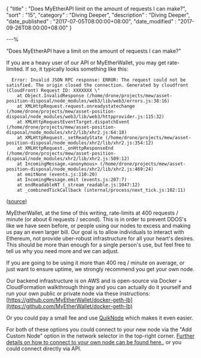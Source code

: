 {
"title"       : "Does MyEtherAPI limit on the amount of requests I can make?",
"sort"        : "15",
"category"    : "Diving Deeper",
"description" : "Diving Deeper",
"date_published" : "2017-07-05T08:00:00+08:00",
"date_modified"  : "2017-09-26T08:00:00+08:00"
}

---%


"Does MyEtherAPI have a limit on the amount of requests I can make?"

If you are a heavy user of our API or MyEtherWallet, you may get rate-limited. If so, it typically looks something like this:


      Error: Invalid JSON RPC response: ERROR: The request could not be satisfied. The origin closed the connection. Generated by cloudfront (CloudFront) Request ID: XXXXXXX \"
        at Object.InvalidResponse (/home/drone/projects/mew/asset-position-disposal/node_modules/web3/lib/web3/errors.js:38:16)
        at XMLHttpRequest.request.onreadystatechange (/home/drone/projects/mew/asset-position-disposal/node_modules/web3/lib/web3/httpprovider.js:115:32)
        at XMLHttpRequestEventTarget.dispatchEvent (/home/drone/projects/mew/asset-position-disposal/node_modules/xhr2/lib/xhr2.js:64:18)
        at XMLHttpRequest._setReadyState (/home/drone/projects/mew/asset-position-disposal/node_modules/xhr2/lib/xhr2.js:354:12)
        at XMLHttpRequest._onHttpResponseEnd (/home/drone/projects/mew/asset-position-disposal/node_modules/xhr2/lib/xhr2.js:509:12)
        at IncomingMessage.<anonymous> (/home/drone/projects/mew/asset-position-disposal/node_modules/xhr2/lib/xhr2.js:469:24)
        at emitNone (events.js:110:20)
        at IncomingMessage.emit (events.js:207:7)
        at endReadableNT (_stream_readable.js:1047:12)
        at _combinedTickCallback (internal/process/next_tick.js:102:11)


([source](https://ethereum.stackexchange.com/questions/24737/myetherwallet-json-rpc-interface-ratelimiting/25113#25113))

MyEtherWallet, at the time of this writing, rate-limits at 400 requests / minute (or about 6 requests / second). This is in order to prevent DDOS's like we have seen before, or people using our nodes to excess and making us pay an even larger bill. Our goal is to allow individuals to interact with Ethereum, not provide uber-robust infrastructure for all your heart's desires. This should be more than enough for a single person's use, but feel free to tell us why you need more and we can adjust.

If you are going to be using it more than 400 req / minute on average, or just want to ensure uptime, we strongly recommend you get your own node.

Our backend infrastructure is on AWS and is open-source via Docker + CloudFormation walkthrough thingy and you can actually do it yourself and run your own public or private node via these instructions: [https://github.com/MyEtherWallet/docker-geth-lb](https://github.com/MyEtherWallet/docker-geth-lb)

Or you could pay a small fee and use [QuikNode](https://quiknode.io/) which makes it even easier.

For both of these options you could connect to your new node via the "Add Custom Node" option in the network selector in the top-right corner. [Further details on how to connect to your own node can be found here.](https://myetherwallet.github.io/knowledge-base/networks/run-your-own-node-with-myetherwallet.html), or you could connect directly via API.
